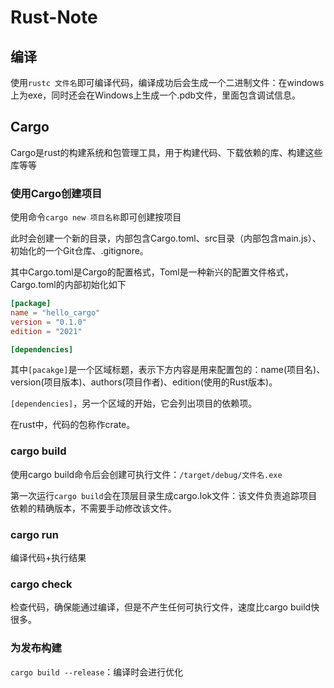 # Rust-Note

 

## 编译

使用`rustc 文件名`即可编译代码，编译成功后会生成一个二进制文件：在windows上为exe，同时还会在Windows上生成一个.pdb文件，里面包含调试信息。



## Cargo

Cargo是rust的构建系统和包管理工具，用于构建代码、下载依赖的库、构建这些库等等



### 使用Cargo创建项目

使用命令`cargo new 项目名称`即可创建按项目

此时会创建一个新的目录，内部包含Cargo.toml、src目录（内部包含main.js）、初始化的一个Git仓库、.gitignore。

其中Cargo.toml是Cargo的配置格式，Toml是一种新兴的配置文件格式，Cargo.toml的内部初始化如下

```toml
[package]
name = "hello_cargo"
version = "0.1.0"
edition = "2021"

[dependencies]
```

其中`[pacakge]`是一个区域标题，表示下方内容是用来配置包的：name(项目名)、version(项目版本)、authors(项目作者)、edition(使用的Rust版本)。

`[dependencies]`，另一个区域的开始，它会列出项目的依赖项。

在rust中，代码的包称作crate。



### cargo build

使用cargo build命令后会创建可执行文件：`/target/debug/文件名.exe`

第一次运行`cargo build`会在顶层目录生成cargo.lok文件：该文件负责追踪项目依赖的精确版本，不需要手动修改该文件。



### cargo run

编译代码+执行结果



### cargo check

检查代码，确保能通过编译，但是不产生任何可执行文件，速度比cargo build快很多。



### 为发布构建

`cargo build --release`：编译时会进行优化